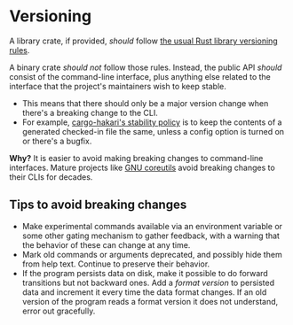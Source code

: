 # Versioning

A library crate, if provided, *should* follow [the usual Rust library versioning rules](https://doc.rust-lang.org/cargo/reference/semver.html).

A binary crate *should not* follow those rules. Instead, the public API *should* consist of the command-line interface, plus anything else related to the interface that the project's maintainers wish to keep stable.
* This means that there should only be a major version change when there's a breaking change to the CLI.
* For example, [cargo-hakari's stability policy](https://docs.rs/cargo-hakari/latest/cargo_hakari/#stability-guarantees) is to keep the contents of a generated checked-in file the same, unless a config option is turned on or there's a bugfix.

**Why?** It is easier to avoid making breaking changes to command-line interfaces. Mature projects like [GNU coreutils](https://www.gnu.org/software/coreutils/) avoid breaking changes to their CLIs for decades.

## Tips to avoid breaking changes

* Make experimental commands available via an environment variable or some other gating mechanism to gather feedback, with a warning that the behavior of these can change at any time.
* Mark old commands or arguments deprecated, and possibly hide them from help text. Continue to preserve their behavior.
* If the program persists data on disk, make it possible to do forward transitions but not backward ones. Add a *format version* to persisted data and increment it every time the data format changes. If an old version of the program reads a format version it does not understand, error out gracefully.
